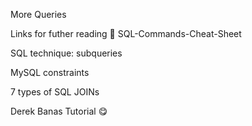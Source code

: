 More Queries


Links for futher reading 🔬
SQL-Commands-Cheat-Sheet

SQL technique: subqueries

MySQL constraints

7 types of SQL JOINs

Derek Banas Tutorial 😋
